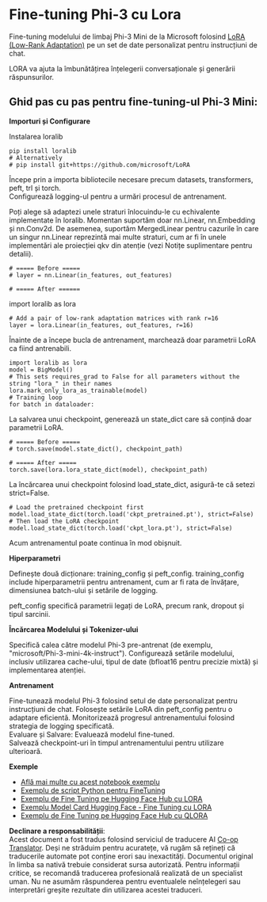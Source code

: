 <!--
CO_OP_TRANSLATOR_METADATA:
{
  "original_hash": "50b6a55a0831b417835087d8b57759fe",
  "translation_date": "2025-07-17T06:35:49+00:00",
  "source_file": "md/03.FineTuning/FineTuning_Lora.md",
  "language_code": "ro"
}
-->
# **Fine-tuning Phi-3 cu Lora**

Fine-tuning modelului de limbaj Phi-3 Mini de la Microsoft folosind [LoRA (Low-Rank Adaptation)](https://github.com/microsoft/LoRA?WT.mc_id=aiml-138114-kinfeylo) pe un set de date personalizat pentru instrucțiuni de chat.

LORA va ajuta la îmbunătățirea înțelegerii conversaționale și generării răspunsurilor.

## Ghid pas cu pas pentru fine-tuning-ul Phi-3 Mini:

**Importuri și Configurare**

Instalarea loralib

```
pip install loralib
# Alternatively
# pip install git+https://github.com/microsoft/LoRA

```

Începe prin a importa bibliotecile necesare precum datasets, transformers, peft, trl și torch.  
Configurează logging-ul pentru a urmări procesul de antrenament.

Poți alege să adaptezi unele straturi înlocuindu-le cu echivalente implementate în loralib. Momentan suportăm doar nn.Linear, nn.Embedding și nn.Conv2d. De asemenea, suportăm MergedLinear pentru cazurile în care un singur nn.Linear reprezintă mai multe straturi, cum ar fi în unele implementări ale proiecției qkv din atenție (vezi Notițe suplimentare pentru detalii).

```
# ===== Before =====
# layer = nn.Linear(in_features, out_features)
```

```
# ===== After ======
```

import loralib as lora

```
# Add a pair of low-rank adaptation matrices with rank r=16
layer = lora.Linear(in_features, out_features, r=16)
```

Înainte de a începe bucla de antrenament, marchează doar parametrii LoRA ca fiind antrenabili.

```
import loralib as lora
model = BigModel()
# This sets requires_grad to False for all parameters without the string "lora_" in their names
lora.mark_only_lora_as_trainable(model)
# Training loop
for batch in dataloader:
```

La salvarea unui checkpoint, generează un state_dict care să conțină doar parametrii LoRA.

```
# ===== Before =====
# torch.save(model.state_dict(), checkpoint_path)
```  
```
# ===== After =====
torch.save(lora.lora_state_dict(model), checkpoint_path)
```

La încărcarea unui checkpoint folosind load_state_dict, asigură-te că setezi strict=False.

```
# Load the pretrained checkpoint first
model.load_state_dict(torch.load('ckpt_pretrained.pt'), strict=False)
# Then load the LoRA checkpoint
model.load_state_dict(torch.load('ckpt_lora.pt'), strict=False)
```

Acum antrenamentul poate continua în mod obișnuit.

**Hiperparametri**

Definește două dicționare: training_config și peft_config. training_config include hiperparametrii pentru antrenament, cum ar fi rata de învățare, dimensiunea batch-ului și setările de logging.

peft_config specifică parametrii legați de LoRA, precum rank, dropout și tipul sarcinii.

**Încărcarea Modelului și Tokenizer-ului**

Specifică calea către modelul Phi-3 pre-antrenat (de exemplu, "microsoft/Phi-3-mini-4k-instruct"). Configurează setările modelului, inclusiv utilizarea cache-ului, tipul de date (bfloat16 pentru precizie mixtă) și implementarea atenției.

**Antrenament**

Fine-tunează modelul Phi-3 folosind setul de date personalizat pentru instrucțiuni de chat. Folosește setările LoRA din peft_config pentru o adaptare eficientă. Monitorizează progresul antrenamentului folosind strategia de logging specificată.  
Evaluare și Salvare: Evaluează modelul fine-tuned.  
Salvează checkpoint-uri în timpul antrenamentului pentru utilizare ulterioară.

**Exemple**  
- [Află mai multe cu acest notebook exemplu](../../../../code/03.Finetuning/Phi_3_Inference_Finetuning.ipynb)  
- [Exemplu de script Python pentru FineTuning](../../../../code/03.Finetuning/FineTrainingScript.py)  
- [Exemplu de Fine Tuning pe Hugging Face Hub cu LORA](../../../../code/03.Finetuning/Phi-3-finetune-lora-python.ipynb)  
- [Exemplu Model Card Hugging Face - Fine Tuning cu LORA](https://huggingface.co/microsoft/Phi-3-mini-4k-instruct/blob/main/sample_finetune.py)  
- [Exemplu de Fine Tuning pe Hugging Face Hub cu QLORA](../../../../code/03.Finetuning/Phi-3-finetune-qlora-python.ipynb)

**Declinare a responsabilității**:  
Acest document a fost tradus folosind serviciul de traducere AI [Co-op Translator](https://github.com/Azure/co-op-translator). Deși ne străduim pentru acuratețe, vă rugăm să rețineți că traducerile automate pot conține erori sau inexactități. Documentul original în limba sa nativă trebuie considerat sursa autorizată. Pentru informații critice, se recomandă traducerea profesională realizată de un specialist uman. Nu ne asumăm răspunderea pentru eventualele neînțelegeri sau interpretări greșite rezultate din utilizarea acestei traduceri.